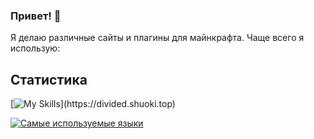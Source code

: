 ### Привет! 👋

Я делаю различные сайты и плагины для майнкрафта.
Чаще всего я использую:

## Статистика
[![My Skills](https://skillicons.dev/icons?i=github,idea,vsc,js,html,css,sassjava,figma,discord,)](https://divided.shuoki.top)

[![Самые используемые языки](https://github-readme-stats.vercel.app/api/top-langs/?username=TheDivided&layout=compact)](https://github.com/TheDivided/github-readme-stats)
